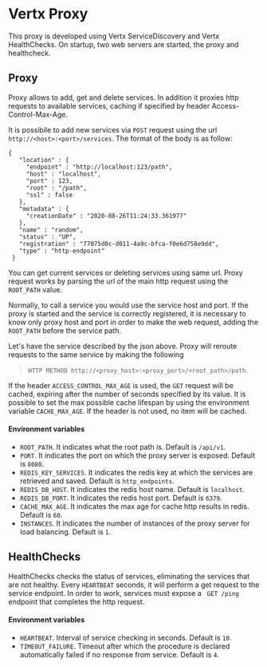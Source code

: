 # Vertx Proxy

This proxy is developed using Vertx ServiceDiscovery and Vertx HealthChecks.
On startup, two web servers are started, the proxy and healthcheck.

## Proxy
Proxy allows to add, get and delete services. In addition it proxies http requests to available services, caching if specified by header Access-Control-Max-Age.

It is possibile to add new services via `POST` request using the url `http://<host>:<port>/services`. The format of the body is as follow:

``` 
{
   "location" : {
     "endpoint" : "http://localhost:123/path",
     "host" : "localhost",
     "port" : 123,
     "root" : "/path",
     "ssl" : false
   },
   "metadata" : {
     "creationDate" : "2020-08-26T11:24:33.361977"
   },
   "name" : "random",
   "status" : "UP",
   "registration" : "77075d0c-d011-4a9c-bfca-f0e6d758e9dd",
   "type" : "http-endpoint"
 }
```
You can get current services or deleting services using same url.
Proxy request works by parsing the url of the main http request using the `ROOT_PATH` value.

Normally, to call a service you would use the service host and port. If the proxy is started and the service is correctly registered, it is necessary to know only proxy host and port in order to make the web request, adding the `ROOT_PATH` before the service path.

Let's have the service described by the json above. Proxy will reroute requests to the same service by making the following
> `HTTP METHOD http://<proxy_host>:<proxy_port>/<root_path>/path`.

If the header `ACCESS_CONTROL_MAX_AGE` is used, the `GET` request will be cached, expiring after the number of seconds specified by its value. It is possible to set the max possible cache lifespan by using the environment variable `CACHE_MAX_AGE`.
If the header is not used, no item will be cached.
#### Environment variables
- `ROOT_PATH`. It indicates what the root path is. Default is `/api/v1`.
- `PORT`. It indicates the port on which the proxy server is exposed. Default is `8080`.
- `REDIS_KEY_SERVICES`. It indicates the redis key at which the services are retrieved and saved. Default is `http_endpoints`.
- `REDIS_DB_HOST`. It indicates the redis host name. Default is `localhost`.
- `REDIS_DB_PORT`. It indicates the redis host port. Default is `6379`.
- `CACHE_MAX_AGE`. It indicates the max age for cache http results in redis. Default is `60`.
- `INSTANCES`. It indicates the number of instances of the proxy server for load balancing. Default is `1`. 

## HealthChecks
HealthChecks checks the status of services, eliminating the services that are not healthy. Every `HEARTBEAT` seconds, it will perform a get request to the service endpoint.
In order to work, services must expose a ` GET /ping` endpoint that completes the http request. 
#### Environment variables
- `HEARTBEAT`. Interval of service checking in seconds. Default is `10`.
- `TIMEOUT_FAILURE`. Timeout after which the procedure is declared automatically failed if no response from service. Default is `4`.